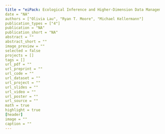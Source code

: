 ```yaml
---
title = "eiPack: Ecological Inference and Higher-Dimension Data Management"
date = "NA"
authors = ["Olivia Lau", "Ryan T. Moore", "Michael Kellermann"]
publication_types = ["4"]
publication = "NA"
publication_short = "NA"
abstract = ""
abstract_short = ""
image_preview = ""
selected = false
projects = []
tags = []
url_pdf = ""
url_preprint = ""
url_code = ""
url_dataset = ""
url_project = ""
url_slides = ""
url_video = ""
url_poster = ""
url_source = ""
math = true
highlight = true
[header]
image = ""
caption = ""
---
```

